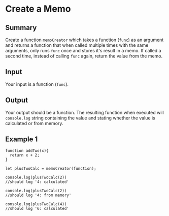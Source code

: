# Create a Memo

## Summary

Create a function `memoCreator` which takes a function (`func`) as an argument and returns a function that when called multiple times with the same arguments, only runs `func` once and stores it's result in a memo. If called a second time, instead of calling `func` again, return the value from the memo.

## Input

Your input is a function (`func`).

## Output

Your output should be a function. The resulting function when executed will `console.log` string containing the value and stating whether the value is calculated or from memory.

## Example 1

```
function addTwo(x){
  return x + 2;
}

let plusTwoCalc = memoCreator(function);

console.log(plusTwoCalc(2))
//should log '4: calculated'

console.log(plusTwoCalc(2))
//should log '4: from memory'

console.log(plusTwoCalc(4))
//should log '6: calculated'
```